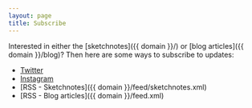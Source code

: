 ```yaml
---
layout: page
title: Subscribe
---
```


Interested in either the [sketchnotes]({{ domain }}/) or [blog articles]({{ domain }}/blog)? Then here are some ways to subscribe to updates:

* [Twitter](https://twitter.com/SketchingDev)
* [Instagram](https://www.instagram.com/sketchingdev/)
* [RSS - Sketchnotes]({{ domain }}/feed/sketchnotes.xml)
* [RSS - Blog articles]({{ domain }}/feed.xml)
